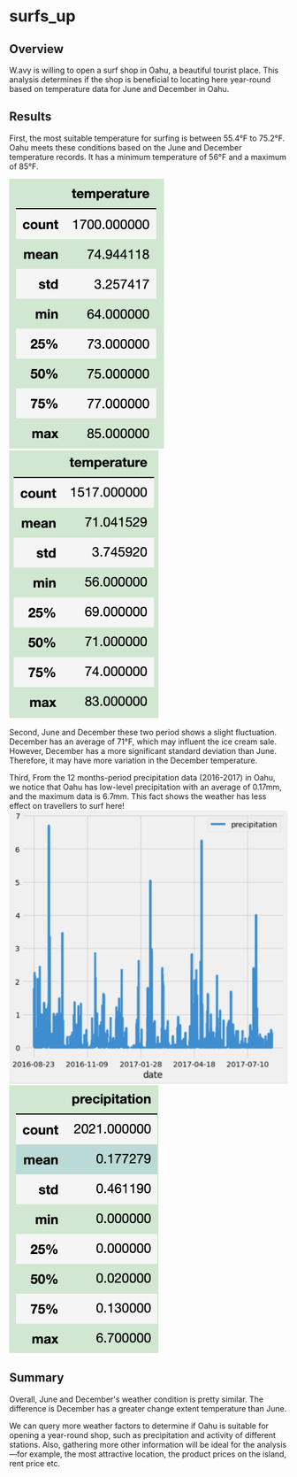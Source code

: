 # surfs_up

## Overview
W.avy is willing to open a surf shop in Oahu, a beautiful tourist place. This analysis determines if the shop is beneficial to locating here year-round based on temperature data for June and December in Oahu.

## Results

First, the most suitable temperature for surfing is between 55.4°F to 75.2°F. Oahu meets these conditions based on the June and December temperature records. It has a minimum temperature of 56°F and a maximum of 85°F.

![june](resources/june.png) ![dec](resources/dec.png)

Second,
June and December these two period shows a slight fluctuation. December has an average of 71°F, which may influent the ice cream sale. However, December has a more significant standard deviation than June. Therefore, it may have more variation in the December temperature. 

Third,
From the 12 months-period precipitation data (2016-2017) in Oahu, we notice that Oahu has low-level precipitation with an average of 0.17mm, and the maximum data is 6.7mm. This fact shows the weather has less effect on travellers to surf here!
![precipitation](resources/precipitation.png) ![pre](resources/pre.png)

## Summary
Overall, June and December's weather condition is pretty similar. The difference is December has a greater change extent temperature than June. 

We can query more weather factors to determine if Oahu is suitable for opening a year-round shop, such as precipitation and activity of different stations. Also, gathering more other information will be ideal for the analysis—for example, the most attractive location, the product prices on the island, rent price etc.
